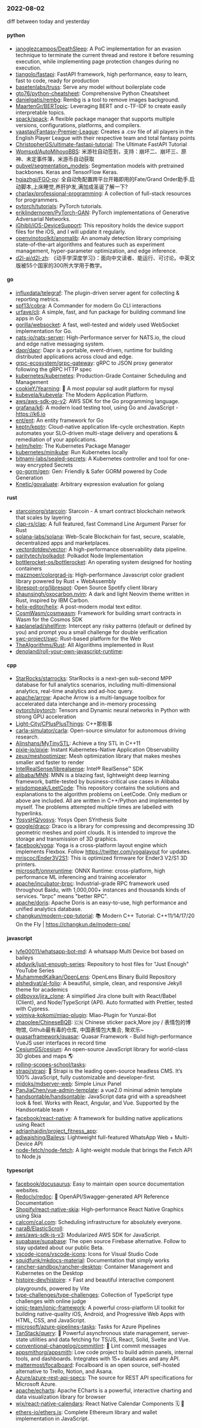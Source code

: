 ### 2022-08-02
diff between today and yesterday

#### python
* [janoglezcampos/DeathSleep](https://github.com/janoglezcampos/DeathSleep): A PoC implementation for an evasion technique to terminate the current thread and restore it before resuming execution, while implementing page protection changes during no execution.
* [tiangolo/fastapi](https://github.com/tiangolo/fastapi): FastAPI framework, high performance, easy to learn, fast to code, ready for production
* [basetenlabs/truss](https://github.com/basetenlabs/truss): Serve any model without boilerplate code
* [gto76/python-cheatsheet](https://github.com/gto76/python-cheatsheet): Comprehensive Python Cheatsheet
* [danielgatis/rembg](https://github.com/danielgatis/rembg): Rembg is a tool to remove images background.
* [MaartenGr/BERTopic](https://github.com/MaartenGr/BERTopic): Leveraging BERT and c-TF-IDF to create easily interpretable topics.
* [spack/spack](https://github.com/spack/spack): A flexible package manager that supports multiple versions, configurations, platforms, and compilers.
* [vaastav/Fantasy-Premier-League](https://github.com/vaastav/Fantasy-Premier-League): Creates a .csv file of all players in the English Player League with their respective team and total fantasy points
* [ChristopherGS/ultimate-fastapi-tutorial](https://github.com/ChristopherGS/ultimate-fastapi-tutorial): The Ultimate FastAPI Tutorial
* [Womsxd/AutoMihoyoBBS](https://github.com/Womsxd/AutoMihoyoBBS): 米游社自动签到，支持：崩坏二、崩坏三、原神、未定事件簿，米游币自动获取
* [qubvel/segmentation_models](https://github.com/qubvel/segmentation_models): Segmentation models with pretrained backbones. Keras and TensorFlow Keras.
* [hgjazhgj/FGO-py](https://github.com/hgjazhgj/FGO-py): 全自动免配置跨平台开箱即用的Fate/Grand Order助手.启动脚本,上床睡觉,养肝护发,满加成圣诞了解一下?
* [charlax/professional-programming](https://github.com/charlax/professional-programming): A collection of full-stack resources for programmers.
* [pytorch/tutorials](https://github.com/pytorch/tutorials): PyTorch tutorials.
* [eriklindernoren/PyTorch-GAN](https://github.com/eriklindernoren/PyTorch-GAN): PyTorch implementations of Generative Adversarial Networks.
* [iGhibli/iOS-DeviceSupport](https://github.com/iGhibli/iOS-DeviceSupport): This repository holds the device support files for the iOS, and I will update it regularly.
* [openvinotoolkit/anomalib](https://github.com/openvinotoolkit/anomalib): An anomaly detection library comprising state-of-the-art algorithms and features such as experiment management, hyper-parameter optimization, and edge inference.
* [d2l-ai/d2l-zh](https://github.com/d2l-ai/d2l-zh): 《动手学深度学习》：面向中文读者、能运行、可讨论。中英文版被55个国家的300所大学用于教学。

#### go
* [influxdata/telegraf](https://github.com/influxdata/telegraf): The plugin-driven server agent for collecting & reporting metrics.
* [spf13/cobra](https://github.com/spf13/cobra): A Commander for modern Go CLI interactions
* [urfave/cli](https://github.com/urfave/cli): A simple, fast, and fun package for building command line apps in Go
* [gorilla/websocket](https://github.com/gorilla/websocket): A fast, well-tested and widely used WebSocket implementation for Go.
* [nats-io/nats-server](https://github.com/nats-io/nats-server): High-Performance server for NATS.io, the cloud and edge native messaging system.
* [dapr/dapr](https://github.com/dapr/dapr): Dapr is a portable, event-driven, runtime for building distributed applications across cloud and edge.
* [grpc-ecosystem/grpc-gateway](https://github.com/grpc-ecosystem/grpc-gateway): gRPC to JSON proxy generator following the gRPC HTTP spec
* [kubernetes/kubernetes](https://github.com/kubernetes/kubernetes): Production-Grade Container Scheduling and Management
* [cookieY/Yearning](https://github.com/cookieY/Yearning): 🐳 A most popular sql audit platform for mysql
* [kubevela/kubevela](https://github.com/kubevela/kubevela): The Modern Application Platform.
* [aws/aws-sdk-go-v2](https://github.com/aws/aws-sdk-go-v2): AWS SDK for the Go programming language.
* [grafana/k6](https://github.com/grafana/k6): A modern load testing tool, using Go and JavaScript - https://k6.io
* [ent/ent](https://github.com/ent/ent): An entity framework for Go
* [keptn/keptn](https://github.com/keptn/keptn): Cloud-native application life-cycle orchestration. Keptn automates your SLO-driven multi-stage delivery and operations & remediation of your applications.
* [helm/helm](https://github.com/helm/helm): The Kubernetes Package Manager
* [kubernetes/minikube](https://github.com/kubernetes/minikube): Run Kubernetes locally
* [bitnami-labs/sealed-secrets](https://github.com/bitnami-labs/sealed-secrets): A Kubernetes controller and tool for one-way encrypted Secrets
* [go-gorm/gen](https://github.com/go-gorm/gen): Gen: Friendly & Safer GORM powered by Code Generation
* [Knetic/govaluate](https://github.com/Knetic/govaluate): Arbitrary expression evaluation for golang

#### rust
* [starcoinorg/starcoin](https://github.com/starcoinorg/starcoin): Starcoin - A smart contract blockchain network that scales by layering
* [clap-rs/clap](https://github.com/clap-rs/clap): A full featured, fast Command Line Argument Parser for Rust
* [solana-labs/solana](https://github.com/solana-labs/solana): Web-Scale Blockchain for fast, secure, scalable, decentralized apps and marketplaces.
* [vectordotdev/vector](https://github.com/vectordotdev/vector): A high-performance observability data pipeline.
* [paritytech/polkadot](https://github.com/paritytech/polkadot): Polkadot Node Implementation
* [bottlerocket-os/bottlerocket](https://github.com/bottlerocket-os/bottlerocket): An operating system designed for hosting containers
* [mazznoer/colorgrad-js](https://github.com/mazznoer/colorgrad-js): High-performance Javascript color gradient library powered by Rust + WebAssembly
* [librespot-org/librespot](https://github.com/librespot-org/librespot): Open Source Spotify client library
* [shaunsingh/oxocarbon.nvim](https://github.com/shaunsingh/oxocarbon.nvim): A dark and light Neovim theme written in Rust, inspired by IBM Carbon.
* [helix-editor/helix](https://github.com/helix-editor/helix): A post-modern modal text editor.
* [CosmWasm/cosmwasm](https://github.com/CosmWasm/cosmwasm): Framework for building smart contracts in Wasm for the Cosmos SDK
* [kaplanelad/shellfirm](https://github.com/kaplanelad/shellfirm): Intercept any risky patterns (default or defined by you) and prompt you a small challenge for double verification
* [swc-project/swc](https://github.com/swc-project/swc): Rust-based platform for the Web
* [TheAlgorithms/Rust](https://github.com/TheAlgorithms/Rust): All Algorithms implemented in Rust
* [denoland/roll-your-own-javascript-runtime](https://github.com/denoland/roll-your-own-javascript-runtime): 

#### cpp
* [StarRocks/starrocks](https://github.com/StarRocks/starrocks): StarRocks is a next-gen sub-second MPP database for full analytics scenarios, including multi-dimensional analytics, real-time analytics and ad-hoc query.
* [apache/arrow](https://github.com/apache/arrow): Apache Arrow is a multi-language toolbox for accelerated data interchange and in-memory processing
* [pytorch/pytorch](https://github.com/pytorch/pytorch): Tensors and Dynamic neural networks in Python with strong GPU acceleration
* [Light-City/CPlusPlusThings](https://github.com/Light-City/CPlusPlusThings): C++那些事
* [carla-simulator/carla](https://github.com/carla-simulator/carla): Open-source simulator for autonomous driving research.
* [Alinshans/MyTinySTL](https://github.com/Alinshans/MyTinySTL): Achieve a tiny STL in C++11
* [pixie-io/pixie](https://github.com/pixie-io/pixie): Instant Kubernetes-Native Application Observability
* [zeux/meshoptimizer](https://github.com/zeux/meshoptimizer): Mesh optimization library that makes meshes smaller and faster to render
* [IntelRealSense/librealsense](https://github.com/IntelRealSense/librealsense): Intel® RealSense™ SDK
* [alibaba/MNN](https://github.com/alibaba/MNN): MNN is a blazing fast, lightweight deep learning framework, battle-tested by business-critical use cases in Alibaba
* [wisdompeak/LeetCode](https://github.com/wisdompeak/LeetCode): This repository contains the solutions and explanations to the algorithm problems on LeetCode. Only medium or above are included. All are written in C++/Python and implemented by myself. The problems attempted multiple times are labelled with hyperlinks.
* [YosysHQ/yosys](https://github.com/YosysHQ/yosys): Yosys Open SYnthesis Suite
* [google/draco](https://github.com/google/draco): Draco is a library for compressing and decompressing 3D geometric meshes and point clouds. It is intended to improve the storage and transmission of 3D graphics.
* [facebook/yoga](https://github.com/facebook/yoga): Yoga is a cross-platform layout engine which implements Flexbox. Follow https://twitter.com/yogalayout for updates.
* [mriscoc/Ender3V2S1](https://github.com/mriscoc/Ender3V2S1): This is optimized firmware for Ender3 V2/S1 3D printers.
* [microsoft/onnxruntime](https://github.com/microsoft/onnxruntime): ONNX Runtime: cross-platform, high performance ML inferencing and training accelerator
* [apache/incubator-brpc](https://github.com/apache/incubator-brpc): Industrial-grade RPC framework used throughout Baidu, with 1,000,000+ instances and thousands kinds of services. "brpc" means "better RPC".
* [apache/doris](https://github.com/apache/doris): Apache Doris is an easy-to-use, high performance and unified analytics database.
* [changkun/modern-cpp-tutorial](https://github.com/changkun/modern-cpp-tutorial): 📚 Modern C++ Tutorial: C++11/14/17/20 On the Fly | https://changkun.de/modern-cpp/

#### javascript
* [lyfe00011/whatsapp-bot-md](https://github.com/lyfe00011/whatsapp-bot-md): A whatsapp Multi Device bot based on baileys
* [abduvik/just-enough-series](https://github.com/abduvik/just-enough-series): Repository to host files for "Just Enough" YouTube Series
* [MuhammedKalkan/OpenLens](https://github.com/MuhammedKalkan/OpenLens): OpenLens Binary Build Repository
* [alshedivat/al-folio](https://github.com/alshedivat/al-folio): A beautiful, simple, clean, and responsive Jekyll theme for academics
* [oldboyxx/jira_clone](https://github.com/oldboyxx/jira_clone): A simplified Jira clone built with React/Babel (Client), and Node/TypeScript (API). Auto formatted with Prettier, tested with Cypress.
* [yoimiya-kokomi/miao-plugin](https://github.com/yoimiya-kokomi/miao-plugin): Miao-Plugin for Yunzai-Bot
* [zhaoolee/ChineseBQB](https://github.com/zhaoolee/ChineseBQB): 🇨🇳 Chinese sticker pack,More joy / 表情包的博物馆, Github最有毒的仓库, 中国表情包大集合, 聚欢乐~
* [quasarframework/quasar](https://github.com/quasarframework/quasar): Quasar Framework - Build high-performance VueJS user interfaces in record time
* [CesiumGS/cesium](https://github.com/CesiumGS/cesium): An open-source JavaScript library for world-class 3D globes and maps 🌎
* [rolling-scopes-school/tasks](https://github.com/rolling-scopes-school/tasks): 
* [strapi/strapi](https://github.com/strapi/strapi): 🚀 Strapi is the leading open-source headless CMS. It’s 100% JavaScript, fully customizable and developer-first.
* [midoks/mdserver-web](https://github.com/midoks/mdserver-web): Simple Linux Panel
* [PanJiaChen/vue-admin-template](https://github.com/PanJiaChen/vue-admin-template): a vue2.0 minimal admin template
* [handsontable/handsontable](https://github.com/handsontable/handsontable): JavaScript data grid with a spreadsheet look & feel. Works with React, Angular, and Vue. Supported by the Handsontable team ⚡
* [facebook/react-native](https://github.com/facebook/react-native): A framework for building native applications using React
* [adrianhajdin/project_fitness_app](https://github.com/adrianhajdin/project_fitness_app): 
* [adiwajshing/Baileys](https://github.com/adiwajshing/Baileys): Lightweight full-featured WhatsApp Web + Multi-Device API
* [node-fetch/node-fetch](https://github.com/node-fetch/node-fetch): A light-weight module that brings the Fetch API to Node.js

#### typescript
* [facebook/docusaurus](https://github.com/facebook/docusaurus): Easy to maintain open source documentation websites.
* [Redocly/redoc](https://github.com/Redocly/redoc): 📘 OpenAPI/Swagger-generated API Reference Documentation
* [Shopify/react-native-skia](https://github.com/Shopify/react-native-skia): High-performance React Native Graphics using Skia
* [calcom/cal.com](https://github.com/calcom/cal.com): Scheduling infrastructure for absolutely everyone.
* [naraB/ElasticScroll](https://github.com/naraB/ElasticScroll): 
* [aws/aws-sdk-js-v3](https://github.com/aws/aws-sdk-js-v3): Modularized AWS SDK for JavaScript.
* [supabase/supabase](https://github.com/supabase/supabase): The open source Firebase alternative. Follow to stay updated about our public Beta.
* [vscode-icons/vscode-icons](https://github.com/vscode-icons/vscode-icons): Icons for Visual Studio Code
* [squidfunk/mkdocs-material](https://github.com/squidfunk/mkdocs-material): Documentation that simply works
* [rancher-sandbox/rancher-desktop](https://github.com/rancher-sandbox/rancher-desktop): Container Management and Kubernetes on the Desktop
* [histoire-dev/histoire](https://github.com/histoire-dev/histoire): ⚡ Fast and beautiful interactive component playgrounds, powered by Vite
* [type-challenges/type-challenges](https://github.com/type-challenges/type-challenges): Collection of TypeScript type challenges with online judge
* [ionic-team/ionic-framework](https://github.com/ionic-team/ionic-framework): A powerful cross-platform UI toolkit for building native-quality iOS, Android, and Progressive Web Apps with HTML, CSS, and JavaScript.
* [microsoft/azure-pipelines-tasks](https://github.com/microsoft/azure-pipelines-tasks): Tasks for Azure Pipelines
* [TanStack/query](https://github.com/TanStack/query): 🤖 Powerful asynchronous state management, server-state utilities and data fetching for TS/JS, React, Solid, Svelte and Vue.
* [conventional-changelog/commitlint](https://github.com/conventional-changelog/commitlint): 📓 Lint commit messages
* [appsmithorg/appsmith](https://github.com/appsmithorg/appsmith): Low code project to build admin panels, internal tools, and dashboards. Integrates with 15+ databases and any API.
* [mattermost/focalboard](https://github.com/mattermost/focalboard): Focalboard is an open source, self-hosted alternative to Trello, Notion, and Asana.
* [Azure/azure-rest-api-specs](https://github.com/Azure/azure-rest-api-specs): The source for REST API specifications for Microsoft Azure.
* [apache/echarts](https://github.com/apache/echarts): Apache ECharts is a powerful, interactive charting and data visualization library for browser
* [wix/react-native-calendars](https://github.com/wix/react-native-calendars): React Native Calendar Components 🗓️ 📆
* [ethers-io/ethers.js](https://github.com/ethers-io/ethers.js): Complete Ethereum library and wallet implementation in JavaScript.

